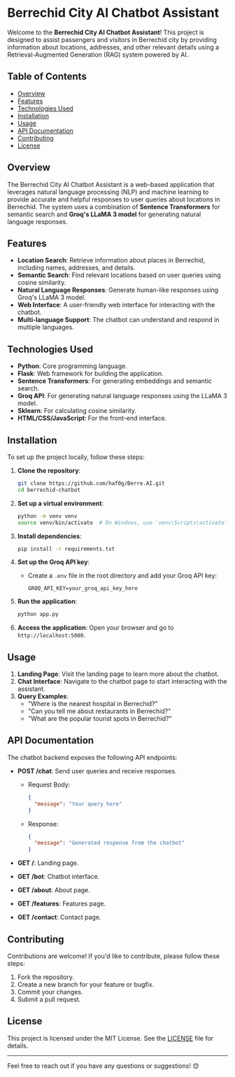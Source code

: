 # Berrechid City AI Chatbot Assistant

Welcome to the **Berrechid City AI Chatbot Assistant**! This project is designed to assist passengers and visitors in Berrechid city by providing information about locations, addresses, and other relevant details using a Retrieval-Augmented Generation (RAG) system powered by AI.

 
## Table of Contents
- [Overview](#overview)
- [Features](#features)
- [Technologies Used](#technologies-used)
- [Installation](#installation)
- [Usage](#usage)
- [API Documentation](#api-documentation)
- [Contributing](#contributing)
- [License](#license)

## Overview
The Berrechid City AI Chatbot Assistant is a web-based application that leverages natural language processing (NLP) and machine learning to provide accurate and helpful responses to user queries about locations in Berrechid. The system uses a combination of **Sentence Transformers** for semantic search and **Groq's LLaMA 3 model** for generating natural language responses.

## Features
- **Location Search**: Retrieve information about places in Berrechid, including names, addresses, and details.
- **Semantic Search**: Find relevant locations based on user queries using cosine similarity.
- **Natural Language Responses**: Generate human-like responses using Groq's LLaMA 3 model.
- **Web Interface**: A user-friendly web interface for interacting with the chatbot.
- **Multi-language Support**: The chatbot can understand and respond in multiple languages.

## Technologies Used
- **Python**: Core programming language.
- **Flask**: Web framework for building the application.
- **Sentence Transformers**: For generating embeddings and semantic search.
- **Groq API**: For generating natural language responses using the LLaMA 3 model.
- **Sklearn**: For calculating cosine similarity.
- **HTML/CSS/JavaScript**: For the front-end interface.

## Installation
To set up the project locally, follow these steps:

1. **Clone the repository**:
    ```bash
    git clone https://github.com/haf0g/Berre.AI.git
    cd berrechid-chatbot
    ```

2. **Set up a virtual environment**:
    ```bash
    python -m venv venv
    source venv/bin/activate  # On Windows, use `venv\Scripts\activate`
    ```

3. **Install dependencies**:
    ```bash
    pip install -r requirements.txt
    ```

4. **Set up the Groq API key**:
    - Create a `.env` file in the root directory and add your Groq API key:
        ```env
        GROQ_API_KEY=your_groq_api_key_here
        ```

5. **Run the application**:
    ```bash
    python app.py
    ```

6. **Access the application**:
    Open your browser and go to `http://localhost:5000`.

## Usage
1. **Landing Page**: Visit the landing page to learn more about the chatbot.
2. **Chat Interface**: Navigate to the chatbot page to start interacting with the assistant.
3. **Query Examples**:
    - "Where is the nearest hospital in Berrechid?"
    - "Can you tell me about restaurants in Berrechid?"
    - "What are the popular tourist spots in Berrechid?"

## API Documentation
The chatbot backend exposes the following API endpoints:

- **POST /chat**: Send user queries and receive responses.
    - Request Body:
        ```json
        {
          "message": "Your query here"
        }
        ```
    - Response:
        ```json
        {
          "message": "Generated response from the chatbot"
        }
        ```

- **GET /**: Landing page.
- **GET /bot**: Chatbot interface.
- **GET /about**: About page.
- **GET /features**: Features page.
- **GET /contact**: Contact page.

## Contributing
Contributions are welcome! If you'd like to contribute, please follow these steps:
1. Fork the repository.
2. Create a new branch for your feature or bugfix.
3. Commit your changes.
4. Submit a pull request.

## License
This project is licensed under the MIT License. See the [LICENSE](LICENSE) file for details.

---

Feel free to reach out if you have any questions or suggestions! 😊
